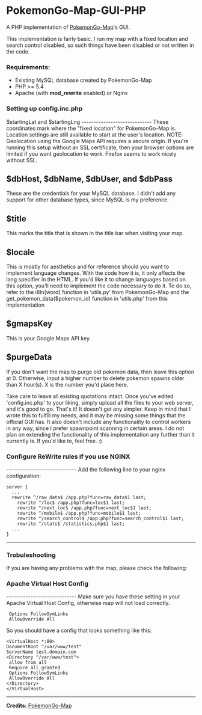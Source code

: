 # PokemonGo-Map-GUI-PHP
A PHP implementation of <a href="https://github.com/PokemonGoMap/PokemonGo-Map/">PokemonGo-Map</a>'s GUI.

This implementation is fairly basic. I run my map with a fixed location and search control disabled, so such things have been disabled or not written in the code.

<h3>Requirements:</h3>
<ul><li>Existing MySQL database created by PokemonGo-Map</li>
<li>PHP >= 5.4</li>
<li>Apache (with <b>mod_rewrite</b> enabled) or Nginx</li></ul>

<h3>Setting up config.inc.php</h3>
$startingLat and $startingLng
-----------------------------
These coordinates mark where the "fixed location" for PokemonGo-Map is. Location settings are still available to start at the user's location. NOTE: Geolocation using the Google Maps API requires a secure origin. If you're running this setup without an SSL certificate, then your browser options are limited if you want geolocation to work. Firefox seems to work nicely without SSL.

$dbHost, $dbName, $dbUser, and $dbPass
--------------------------------------
These are the credentials for your MySQL database. I didn't add any support for other database types, since MySQL is my preference.

$title
------
This marks the title that is shown in the title bar when visiting your map.

$locale
-------
This is mostly for aesthetics and for reference should you want to implement language changes. With the code how it is, it only affects the lang specifier in the HTML. If you'd like it to change languages based on this option, you'll need to implement the code necessary to do it. To do so, refer to the i8ln(word) function in 'utils.py' from PokemonGo-Map and the get_pokemon_data($pokemon_id) function in 'utils.php' from this implementation

$gmapsKey
---------
This is your Google Maps API key.

$purgeData
----------
If you don't want the map to purge old pokemon data, then leave this option at 0. Otherwise, input a higher number to delete pokemon spawns older than X hour(s). X is the number you'd place here.


Take care to leave all existing quotations intact. Once you've edited 'config.inc.php' to your liking, simply upload all the files to your web server, and it's good to go. That's it! It doesn't get any simpler. Keep in mind that I wrote this to fulfill my needs, and it may be missing some things that the official GUI has. It also doesn't include any functionality to control workers in any way, since I prefer spawnpoint scanning in certain areas. I do not plan on extending the functionality of this implementation any further than it currently is. If you'd like to, feel free. :)


<h3>Configure ReWrite rules if you use NGINX</h3>
-----------------------------
Add the following line to your nginx configuration:

    server {
      ...
      rewrite ^/raw_data$ /app.php?func=raw_data$1 last;
    	rewrite ^/loc$ /app.php?func=loc$1 last;
    	rewrite ^/next_loc$ /app.php?func=next_loc$1 last;
    	rewrite ^/mobile$ /app.php?func=mobile$1 last;
    	rewrite ^/search_control$ /app.php?func=search_control$1 last;
    	rewrite ^/stats$ /statistics.php$1 last;
      ...
    }


-----------------------------
<h3>Trobuleshooting</h3>
If you are having any problems with the map, please check the following:

<h3>Apache Virtual Host Config</h3>
-----------------------------
Make sure you have these setting in your Apache Virtual Host Config, otherwise map will not load correctly.

     Options FollowSymLinks
     AllowOverride All

So you should have a config that looks something like this:

    <VirtualHost *:80>
    DocumentRoot "/var/www/test"
    ServerName test.domain.com
    <Directory "/var/www/test">
     allow from all
     Require all granted
     Options FollowSymLinks
     AllowOverride All
    </Directory>
    </VirtualHost>
-----------------------------
<b>Credits:</b>
<a href="https://github.com/PokemonGoMap/PokemonGo-Map/">PokemonGo-Map</a>
